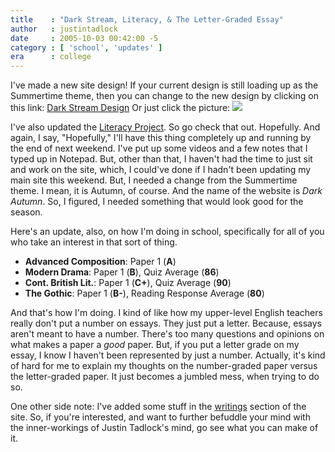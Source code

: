 ```yaml
---
title    : "Dark Stream, Literacy, & The Letter-Graded Essay"
author   : justintadlock
date     : 2005-10-03 00:42:00 -5
category : [ 'school', 'updates' ]
era      : college
---
```


I've made a new site design!  If your current design is still loading up as the Summertime theme, then you can change to the new design by clicking on this link:  <a href="http://www.dark-autumn.com/index.php?newskin=17"> Dark Stream Design</a>
Or just click the picture:
<a href="http://www.dark-autumn.com/index.php?newskin=17"><img src="http://www.dark-autumn.com/skins/images/DarkStreamSkin00.jpg"/></a>

I've also updated the <a href="http://literacy.dark-autumn.com"> Literacy Project</a>.  So go check that out.  Hopefully.  And again, I say, "Hopefully," I'll have this thing completely up and running by the end of next weekend.  I've put up some videos and a few notes that I typed up in Notepad.  But, other than that, I haven't had the time to just sit and work on the site, which, I could've done if I hadn't been updating my main site this weekend.  But, I needed a change from the Summertime theme.  I mean, it is Autumn, of course.  And the name of the website is <i> Dark Autumn</i>.  So, I figured, I needed something that would look good for the season.

Here's an update, also, on how I'm doing in school, specifically for all of you who take an interest in that sort of thing.

- <b> Advanced Composition</b>: Paper 1 (<b>A</b>)
- <b>Modern Drama</b>: Paper 1 (<b>B</b>), Quiz Average (<b>86</b>)
- <b>Cont. British Lit.</b>: Paper 1 (<b>C+</b>), Quiz Average (<b>90</b>)
- <b>The Gothic</b>: Paper 1 (<b>B-</b>), Reading Response Average (<b>80</b>)

And that's how I'm doing.  I kind of like how my upper-level English teachers really don't put a number on essays.  They just put a letter.  Because, essays aren't meant to have a number.  There's too many questions and opinions on what makes a paper a <i> good</i> paper.  But, if you put a letter grade on my essay, I know I haven't been represented by just a number.  Actually, it's kind of hard for me to explain my thoughts on the number-graded paper versus the letter-graded paper.  It just becomes a jumbled mess, when trying to do so.

One other side note: I've added some stuff in the <a href="http://www.dark-autumn.com/writings"> writings</a> section of the site.  So, if you're interested, and want to further befuddle your mind with the inner-workings of Justin Tadlock's mind, go see what you can make of it.
